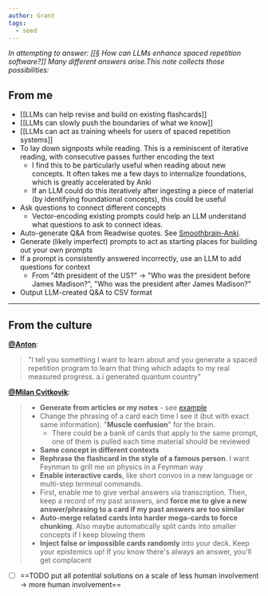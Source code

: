 ```yaml
---
author: Grant
tags:
  - seed
---
```

*In attempting to answer: [[§ How can LLMs enhance spaced repetition software?]] Many different answers arise.This note collects those possibilities:*

## From me
- [[LLMs can help revise and build on existing flashcards]]
- [[LLMs can slowly push the boundaries of what we know]]
- [[LLMs can act as training wheels for users of spaced repetition systems]]
- To lay down signposts while reading. This is a reminiscent of iterative reading, with consecutive passes further encoding the text
	- I find this to be particularly useful when reading about new concepts. It often takes me a few days to internalize foundations, which is greatly accelerated by Anki
	- If an LLM could do this iteratively after ingesting a piece of material (by identifying foundational concepts), this could be useful
- Ask questions to connect different concepts
	- Vector-encoding existing prompts could help an LLM understand what questions to ask to connect ideas.
- Auto-generate Q&A from Readwise quotes. See [Smoothbrain-Anki](https://github.com/smoothbrain-ai/smoothbrain-anki).
- Generate (likely imperfect) prompts to act as starting places for building out your own prompts
- If a  prompt is consistently answered incorrectly, use an LLM to add questions for context
	- From "4th president of the US?" → "Who was the president before James Madison?", "Who was the president after James Madison?"
- Output LLM-created Q&A to CSV format

---
## From the culture

**[@Anton](https://twitter.com/atroyn/status/1565641497524985857)**:
>"I tell you something I want to learn about and you generate a spaced repetition program to learn that thing which adapts to my real measured progress. a.i generated quantum country"

**[@Milan Cvitkovik](https://twitter.com/MWCvitkovic/status/1614669124424155137)**:
>- **Generate from articles or my notes** - see [example](https://www.reddit.com/r/Anki/comments/sfbvbw/gpt3_can_generate_anki_cards_oo/)
>- Change the phrasing of a card each time I see it (but with exact same information). "**Muscle confusion**" for the brain.
>	- There could be a bank of cards that apply to the same prompt, one of them is pulled each time material should be reviewed
>- **Same concept in different contexts**
>- **Rephrase the flashcard in the style of a famous person**. I want Feynman to grill me on physics in a Feynman way
>- **Enable interactive cards**, like short convos in a new language or multi-step terminal commands.
>- First, enable me to give verbal answers via transcription. Then, keep a record of my past answers, and **force me to give a new answer/phrasing to a card if my past answers are too similar**
>- **Auto-merge related cards into harder mega-cards to force chunking**. Also maybe automatically split cards into smaller concepts if I keep blowing them
>- **Inject false or impossible cards randomly** into your deck. Keep your epistemics up! If you know there's always an answer, you'll get complacent


- [ ] ==TODO put all potential solutions on a scale of less human involvement → more human involvement==
